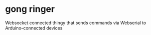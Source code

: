 # gong ringer

Websocket connected thingy that sends commands via Webserial to Arduino-connected devices

